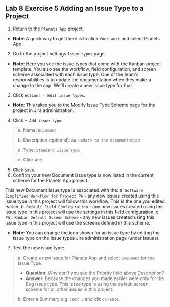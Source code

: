 ## Lab 8 Exercise 5 Adding an Issue Type to a Project

1. Return to the `Planets App` project.

* **Note**: A quick way to get there is to click `Your work` and select Planets App.

2. Go to the project settings `Issue types` page.

* **Note**: Here you see the issue types that come with the Kanban project template. You also see the workflow, field configuration, and screen scheme associated with each issue type. One of the team's responsibilities is to update the documentation when they make a change to the app. We'll create a new issue type for that.

3. Click `Actions - Edit issue types`.

* **Note**: This takes you to the Modify Issue Type Scheme page for the project in Jira administration.

4. Click `+ Add issue type`:

> a. Name: `Document`

> b. Description (optional): `An update to the documentation`

> c. Type: `Standard Issue Type`

> d. Click `Add`

5. Click `Save`.
6. Confirm your new Document issue type is now listed in the current
   scheme for the Planets App project.

This new Document issue type is associated with the:
a. `Software Simplified Workflow for Project PA` - any new issues created using this
issue type in this project will follow this workflow. This is the one you edited earlier.
b. `Default Field Configuration` - any new issues created using this issue type in this project will use the settings in this field configuration.
c. `PA: Kanban Default Screen Scheme` - any new issues created using this issue type
in this project will use the screens defined in this scheme.

* **Note**: You can change the icon shown for an issue type by editing the issue type on the Issue types Jira administration page (under Issues).

7. Test the new issue type:

> a. Create a new issue for Planets App and select `Document` for the Issue Type.
>
> * **Question**: Why don't you see the Priority field above Description?
> * **Answer**: Because the changes you made earlier were only for the Bug issue type. This issue type is using the default screen scheme for all other issues in this project.

> b. Enter a Summary e.g. `Test 5` and click `Create`.
